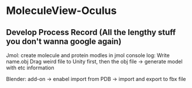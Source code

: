 # MoleculeView-Oculus

## Develop Process Record  (All the lengthy stuff you don't wanna google again)

Jmol: create molecule and protein modles in jmol
      console log: Write name.obj
      Drag weird file to Unity first, then the obj file -> generate model with etc information

Blender:  add-on -> enabel import from PDB -> import and export to fbx file


      
